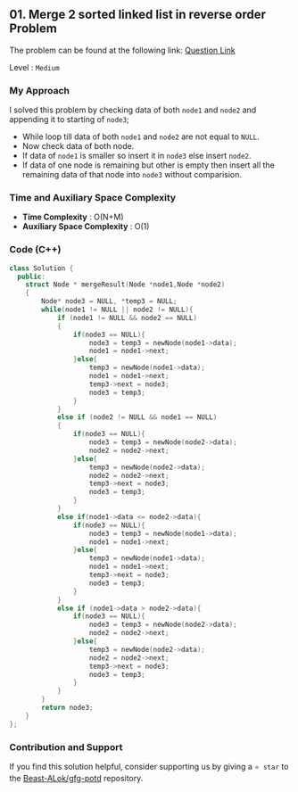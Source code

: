 ## 01. Merge 2 sorted linked list in reverse order Problem
The problem can be found at the following link: [Question Link](https://www.geeksforgeeks.org/problems/merge-2-sorted-linked-list-in-reverse-order/1)

Level : `Medium`

### My Approach
I solved this problem by checking data of both `node1` and `node2` and appending it to starting of `node3`;

- While loop till data of both `node1` and `node2` are not equal to `NULL`.
- Now check data of both node.
- If data of `node1` is smaller so insert it in `node3` else insert `node2`.
- If data of one node is remaining but other is empty then insert all the remaining data of that node into `node3` without comparision.

### Time and Auxiliary Space Complexity

- **Time Complexity** : O(N+M)
- **Auxiliary Space Complexity** : O(1)

### Code (C++)
```cpp
class Solution {
  public:
    struct Node * mergeResult(Node *node1,Node *node2)
    {
        Node* node3 = NULL, *temp3 = NULL;
        while(node1 != NULL || node2 != NULL){
            if (node1 != NULL && node2 == NULL)
            {
                if(node3 == NULL){
                    node3 = temp3 = newNode(node1->data);
                    node1 = node1->next;
                }else{
                    temp3 = newNode(node1->data);
                    node1 = node1->next;
                    temp3->next = node3;
                    node3 = temp3;
                }
            }
            else if (node2 != NULL && node1 == NULL)
            {
                if(node3 == NULL){
                    node3 = temp3 = newNode(node2->data);
                    node2 = node2->next;
                }else{
                    temp3 = newNode(node2->data);
                    node2 = node2->next;
                    temp3->next = node3;
                    node3 = temp3;
                }
            }
            else if(node1->data <= node2->data){
                if(node3 == NULL){
                    node3 = temp3 = newNode(node1->data);
                    node1 = node1->next;
                }else{
                    temp3 = newNode(node1->data);
                    node1 = node1->next;
                    temp3->next = node3;
                    node3 = temp3;
                }
            }
            else if (node1->data > node2->data){
                if(node3 == NULL){
                    node3 = temp3 = newNode(node2->data);
                    node2 = node2->next;
                }else{
                    temp3 = newNode(node2->data);
                    node2 = node2->next;
                    temp3->next = node3;
                    node3 = temp3;
                }
            }
        }
        return node3;
    }
};
```

### Contribution and Support

If you find this solution helpful, consider supporting us by giving a `⭐ star` to the [Beast-ALok/gfg-potd](https://github.com/Beast-ALok/gfg-potd) repository.
